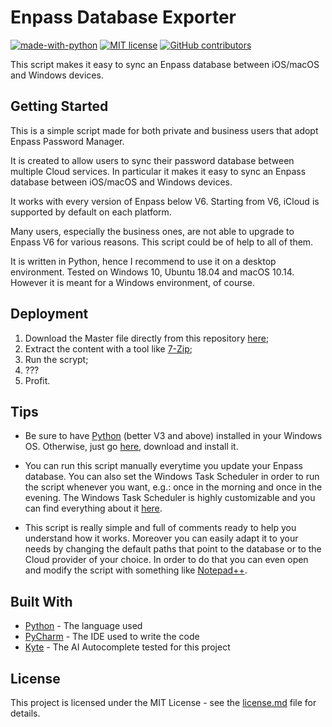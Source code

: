 # Enpass Database Exporter

[![made-with-python](https://img.shields.io/badge/Made%20with-Python-1f425f.svg)](https://www.python.org/)
[![MIT license](https://img.shields.io/badge/License-MIT-blue.svg)](https://lbesson.mit-license.org/)
[![GitHub contributors](https://img.shields.io/github/contributors/Naereen/StrapDown.js.svg)](https://GitHub.com/Naereen/StrapDown.js/graphs/contributors/)

This script makes it easy to sync an Enpass database between iOS/macOS and Windows devices.

## Getting Started

This is a simple script made for both private and business users that adopt Enpass Password Manager.

It is created to allow users to sync their password database between multiple Cloud services. In particular it makes it easy to sync an Enpass database between iOS/macOS and Windows devices.

It works with every version of Enpass below V6. Starting from V6, iCloud is supported by default on each platform.

Many users, especially the business ones, are not able to upgrade to Enpass V6 for various reasons. This script could be of help to all of them.

It is written in Python, hence I recommend to use it on a desktop environment. Tested on Windows 10, Ubuntu 18.04 and macOS 10.14. However it is meant for a Windows environment, of course.

## Deployment

1. Download the Master file directly from this repository [here](https://github.com/mniuop/enpass_db_exporter/archive/master.zip);
2. Extract the content with a tool like [7-Zip](https://www.7-zip.org/);
3. Run the scrypt;
4. ???
5. Profit.

## Tips

- Be sure to have [Python](https://www.python.org/) (better V3 and above) installed in your Windows OS. Otherwise, just go [here](https://www.python.org/downloads/windows/), download and install it.

- You can run this script manually everytime you update your Enpass database. You can also set the Windows Task Scheduler in order to run the script whenever you want, e.g.: once in the morning and once in the evening. The Windows Task Scheduler is highly customizable and you can find everything about it [here](https://docs.microsoft.com/en-us/windows/desktop/taskschd/task-scheduler-start-page).

- This script is really simple and full of comments ready to help you understand how it works. Moreover you can easily adapt it to your needs by changing the default paths that point to the database or to the Cloud provider of your choice. In order to do that you can even open and modify the script with something like [Notepad++](https://notepad-plus-plus.org/).

## Built With

* [Python](https://www.python.org/) - The language used
* [PyCharm](https://www.jetbrains.com/pycharm/) - The IDE used to write the code
* [Kyte](https://kite.com/) - The AI Autocomplete tested for this project

## License

This project is licensed under the MIT License - see the [license.md](license.md) file for details.
